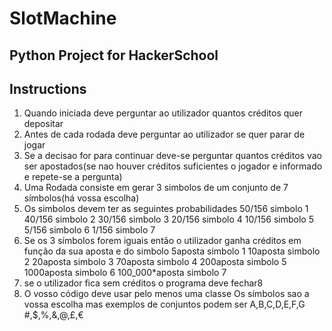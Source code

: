 # SlotMachine
Python Project for HackerSchool
---------------------------------------------------
## Instructions
1. Quando iniciada deve perguntar ao utilizador quantos créditos quer depositar
2. Antes de cada rodada deve perguntar ao utilizador se quer parar de jogar
3. Se a decisao for para continuar deve-se perguntar quantos créditos vao ser apostados(se nao houver créditos suficientes o jogador e informado e repete-se a pergunta)
4. Uma Rodada consiste em gerar 3 simbolos de um conjunto de 7 símbolos(há vossa escolha)
5. Os simbolos devem ter as seguintes probabilidades 50/156 simbolo 1 40/156 simbolo 2 30/156 simbolo 3 20/156 simbolo 4 10/156 simbolo 5 5/156 simbolo 6 1/156 simbolo 7
6. Se os 3 símbolos forem iguais então o utilizador ganha créditos em função da sua aposta e do simbolo 5aposta simbolo 1 10aposta simbolo 2 20aposta simbolo 3 70aposta simbolo 4 200aposta simbolo 5 1000aposta simbolo 6 100_000*aposta simbolo 7
7. se o utilizador fica sem créditos o programa deve fechar8 
8. O vosso código deve usar pelo menos uma classe Os símbolos sao a vossa escolha mas exemplos de conjuntos podem ser A,B,C,D,E,F,G #,$,%,&,@,£,€
